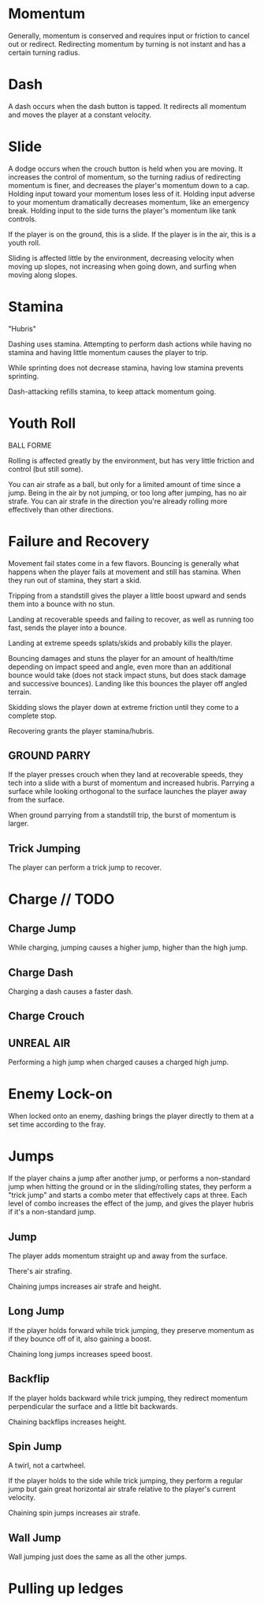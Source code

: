 # Momentum

Generally, momentum is conserved and requires input or friction to cancel out or redirect. Redirecting momentum by turning is not instant and has a certain turning radius.

# Dash

A dash occurs when the dash button is tapped. It redirects all momentum and moves the player at a constant velocity.

# Slide

A dodge occurs when the crouch button is held when you are moving. It increases the control of momentum, so the turning radius of redirecting momentum is finer, and decreases the player's momentum down to a cap. Holding input toward your momentum loses less of it. Holding input adverse to your momentum dramatically decreases momentum, like an emergency break. Holding input to the side turns the player's momentum like tank controls.

If the player is on the ground, this is a slide. If the player is in the air, this is a youth roll.

Sliding is affected little by the environment, decreasing velocity when moving up slopes, not increasing when going down, and surfing when moving along slopes.

# Stamina

"Hubris"

Dashing uses stamina. Attempting to perform dash actions while having no stamina and having little momentum causes the player to trip.

While sprinting does not decrease stamina, having low stamina prevents sprinting.

Dash-attacking refills stamina, to keep attack momentum going.

# Youth Roll

BALL FORME

Rolling is affected greatly by the environment, but has very little friction and control (but still some).

You can air strafe as a ball, but only for a limited amount of time since a jump. Being in the air by not jumping, or too long after jumping, has no air strafe. You can air strafe in the direction you're already rolling more effectively than other directions.

# Failure and Recovery

Movement fail states come in a few flavors. Bouncing is generally what happens when the player fails at movement and still has stamina. When they run out of stamina, they start a skid.

Tripping from a standstill gives the player a little boost upward and sends them into a bounce with no stun.

Landing at recoverable speeds and failing to recover, as well as running too fast, sends the player into a bounce.

Landing at extreme speeds splats/skids and probably kills the player.

Bouncing damages and stuns the player for an amount of health/time depending on impact speed and angle, even more than an additional bounce would take (does not stack impact stuns, but does stack damage and successive bounces). Landing like this bounces the player off angled terrain.

Skidding slows the player down at extreme friction until they come to a complete stop.

Recovering grants the player stamina/hubris.

## GROUND PARRY

If the player presses crouch when they land at recoverable speeds, they tech into a slide with a burst of momentum and increased hubris. Parrying a surface while looking orthogonal to the surface launches the player away from the surface.

When ground parrying from a standstill trip, the burst of momentum is larger.

## Trick Jumping

The player can perform a trick jump to recover.

# Charge // TODO

## Charge Jump

While charging, jumping causes a higher jump, higher than the high jump.

## Charge Dash

Charging a dash causes a faster dash.

## Charge Crouch



## UNREAL AIR

Performing a high jump when charged causes a charged high jump.

# Enemy Lock-on

When locked onto an enemy, dashing brings the player directly to them at a set time according to the fray.

# Jumps

If the player chains a jump after another jump, or performs a non-standard jump when hitting the ground or in the sliding/rolling states, they perform a "trick jump" and starts a combo meter that effectively caps at three. Each level of combo increases the effect of the jump, and gives the player hubris if it's a non-standard jump.

## Jump

The player adds momentum straight up and away from the surface.

There's air strafing.

Chaining jumps increases air strafe and height.

## Long Jump

If the player holds forward while trick jumping, they preserve momentum as if they bounce off of it, also gaining a boost.

Chaining long jumps increases speed boost.

## Backflip

If the player holds backward while trick jumping, they redirect momentum perpendicular the surface and a little bit backwards.

Chaining backflips increases height.

## Spin Jump

A twirl, not a cartwheel.

If the player holds to the side while trick jumping, they perform a regular jump but gain great horizontal air strafe relative to the player's current velocity.

Chaining spin jumps increases air strafe.

## Wall Jump

Wall jumping just does the same as all the other jumps.

# Pulling up ledges